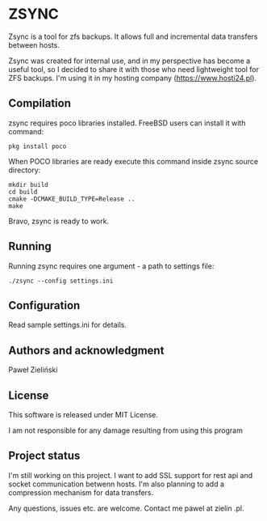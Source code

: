 # ZSYNC

Zsync is a tool for zfs backups. It allows full and incremental data transfers between hosts.

Zsync was created for internal use, and in my perspective has become a useful tool, so I decided to share it with those who
need lightweight tool for ZFS backups. I'm using it in my hosting company (https://www.hosti24.pl).

## Compilation

zsync requires poco libraries installed. FreeBSD users can install it with command:
```shell
pkg install poco
```

When POCO libraries are ready execute this command inside zsync source directory:
```shell
mkdir build
cd build
cmake -DCMAKE_BUILD_TYPE=Release ..
make
```
Bravo, zsync is ready to work. 

## Running
Running zsync requires one argument - a path to settings file:
```shell
./zsync --config settings.ini
```

## Configuration
Read sample settings.ini for details.

## Authors and acknowledgment
Paweł Zieliński 

## License
This software is released under MIT License.

I am not responsible for any damage resulting from using this program

## Project status
I'm still working on  this project. I want to add SSL support for rest api and socket communication betwenn hosts. I'm also planning
to add a compression mechanism for data transfers.

Any questions, issues etc. are welcome. Contact me pawel at zielin .pl.
